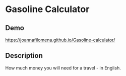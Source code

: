 # Gasoline Calculator


## Demo

https://joannafilomena.github.io/Gasoline-calculator/

## Description

How much money you will need for a travel - in English.
